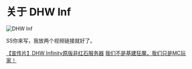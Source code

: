 # 关于 DHW Inf

![DHW Inf](.\..\img\DHW-Inf.jpg)

SS你来写，我放两个视频链接就好了。

[【宣传片】DHW Infinity原版非红石服务器](https://www.bilibili.com/video/BV1nJ411z7T9)
[我们不是基建狂魔，我们只是MC玩家！](https://www.bilibili.com/video/av75920799)
